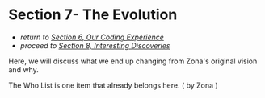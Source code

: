 # Section 7- The Evolution

* *return to [Section 6, Our Coding Experience](coding.md)*
* *proceed to [Section 8, Interesting Discoveries](discoveries.md)*


Here, we will discuss what we end up changing from Zona's original vision and why.

The Who List is one item that already belongs here.
( by Zona )

